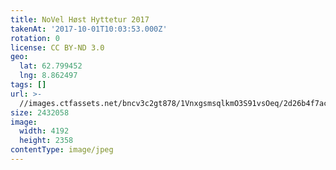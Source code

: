 ```yaml
---
title: NoVel Høst Hyttetur 2017
takenAt: '2017-10-01T10:03:53.000Z'
rotation: 0
license: CC BY-ND 3.0
geo:
  lat: 62.799452
  lng: 8.862497
tags: []
url: >-
  //images.ctfassets.net/bncv3c2gt878/1VnxgsmsqlkmO3S91vsOeq/2d26b4f7ac7d75fe375f2f1ada700d00/novel-hst-hyttetur-2017_36727355604_o
size: 2432058
image:
  width: 4192
  height: 2358
contentType: image/jpeg
---
```


